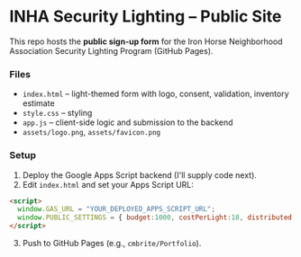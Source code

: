 # INHA Security Lighting – Public Site

This repo hosts the **public sign-up form** for the Iron Horse Neighborhood Association Security Lighting Program (GitHub Pages).

### Files
- `index.html` – light-themed form with logo, consent, validation, inventory estimate
- `style.css` – styling
- `app.js` – client-side logic and submission to the backend
- `assets/logo.png`, `assets/favicon.png`

### Setup
1) Deploy the Google Apps Script backend (I'll supply code next).  
2) Edit `index.html` and set your Apps Script URL:
```html
<script>
  window.GAS_URL = "YOUR_DEPLOYED_APPS_SCRIPT_URL";
  window.PUBLIC_SETTINGS = { budget:1000, costPerLight:18, distributed:0 };
</script>
```
3) Push to GitHub Pages (e.g., `cmbrite/Portfolio`).